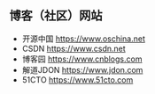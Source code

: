 ## 博客（社区）网站

- 开源中国 https://www.oschina.net
- CSDN https://www.csdn.net
- 博客园 https://www.cnblogs.com
- 解道JDON https://www.jdon.com
- 51CTO https://www.51cto.com